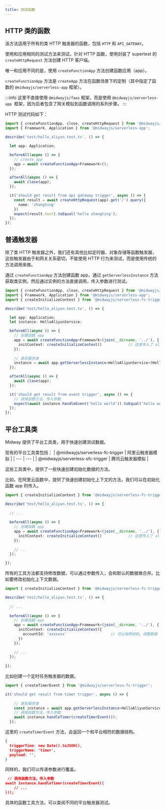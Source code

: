 ```yaml
---
title: 测试函数
---
```


  ## HTTP 类的函数


该方法适用于所有的类 HTTP 触发器的函数，包括 `HTTP` 和 `API_GATEWAY`。


使用和应用相同的测试方法来测试，针对 HTTP 函数，使用封装了 supertest 的 `createHttpRequest` 方法创建 HTTP 客户端。


唯一和应用不同的是，使用 `createFunctionApp` 方法创建函数应用（app）。


`createFunctionApp` 方法是 `createApp` 方法在函数场景下的定制（其中指定了函数的 `@midwayjs/serverless-app` 框架）。


:::info
这里不直接使用 `@midwayjs/faas` 框架，而是使用 `@midwayjs/serverless-app`  框架，因为后者包含了网关模拟到函数调用的系列步骤。
:::


HTTP 测试代码如下：
```typescript
import { createFunctionApp, close, createHttpRequest } from '@midwayjs/mock';
import { Framework, Application } from '@midwayjs/serverless-app';

describe('test/hello_aliyun.test.ts', () => {

  let app: Application;

  beforeAll(async () => {
    // create app
    app = await createFunctionApp<Framework>();
  });

  afterAll(async () => {
    await close(app);
  });

  it('should get result from api gateway trigger', async () => {
    const result = await createHttpRequest(app).get('/').query({
      name: 'zhangting'
    })
    expect(result.text).toEqual('hello zhangting');
  });
});

```
## 普通触发器


除了类 HTTP 触发器之外，我们还有其他比如定时器、对象存储等函数触发器，这些触发器由于和网关关系密切，不能使用 HTTP 行为来测试，而是使用传统的方法调用来做。


通过 `createFunctionApp` 方法创建函数 app，通过 `getServerlessInstance` 方法获取类实例，然后通过实例的方法直接调用，传入参数进行测试。


```typescript
import { createFunctionApp, close, createHttpRequest } from '@midwayjs/mock';
import { Framework, Application } from '@midwayjs/serverless-app';
import { createInitializeContext } from '@midwayjs/serverless-fc-trigger';

describe('test/hello_aliyun.test.ts', () => {

  let app: Application;
  let instance: HelloAliyunService;

  beforeAll(async () => {
    // 创建函数 app
    app = await createFunctionApp<Framework>(join(__dirname, '../'), {
      initContext: createInitializeContext()			// 这里传入了 aliyun 特有的初始化上下文数据
    });
    
    // 拿到服务类
    instance = await app.getServerlessInstance<HelloAliyunService>(HelloAliyunService);
  });

  afterAll(async () => {
    await close(app);
  });

  it('should get result from event trigger', async () => {
    // 调用函数方法，传入参数
    expect(await instance.handleEvent('hello world')).toEqual('hello world');
  });
});
```


## 平台工具类


Midway 提供了平台工具类，用于快速创建测试数据。


现有的平台工具类包括：
| @midwayjs/serverless-fc-trigger | 阿里云触发器模拟 |
| --- | --- |
| @midwayjs/serverless-sfc-trigger | 腾讯云触发器模拟 |

这些工具类中，提供了一些快速创建初始化数据的方法。


比如，在阿里云函数中，提供了快速创建初始化上下文的方法，我们可以在初始化函数 app 时传入。
```typescript
import { createInitializeContext } from '@midwayjs/serverless-fc-trigger';

describe('test/hello_aliyun.test.ts', () => {
  
  // ...
  
  beforeAll(async () => {
    // 创建函数 app
    app = await createFunctionApp<Framework>(join(__dirname, '../'), {
      initContext: createInitializeContext()			// 这里传入了 aliyun 特有的初始化上下文数据
    });
    
    // ...
  });

});
```


所有的工具方法都支持修改数据，可以通过参数传入，会和默认的数据做合并。比如要修改初始化上下文数据。
```typescript
import { createInitializeContext } from '@midwayjs/serverless-fc-trigger';

describe('test/hello_aliyun.test.ts', () => {
  
  // ...
  
  beforeAll(async () => {
    // 创建函数 app
    app = await createFunctionApp<Framework>(join(__dirname, '../'), {
      initContext: createInitializeContext({
      	accountId: 'xxxxxxx'					// 可以按照结构，调整数据
      })
    });
    
    // ...
  });
 
});
```


比如创建一个定时任务触发器的数据。


```typescript
import { createTimerEvent } from '@midwayjs/serverless-fc-trigger'; 

it('should get result from timer trigger', async () => {
   
   	// 拿到服务类
    const instance = await app.getServerlessInstance<HelloAliyunService>(HelloAliyunService);
    // 调用函数方法，传入参数
    await instance.handleTimer(createTimerEvent());
  });
```
这里的 `createTimerEvent` 方法，会返回一个和平台相符的数据结构。
```json
{
  triggerTime: new Date().toJSON(),
  triggerName: 'timer',
  payload: '',
}
```
同样的，我们可以传递参数进行覆盖。
```json
 // 调用函数方法，传入参数
await instance.handleTimer(createTimerEvent({
	// ...
}));
```
具体的函数工具方法，可以查阅不同的平台触发器测试。